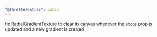 ```yaml
---
"@threlte/extras": patch
---
```


fix RadialGradientTexture to clear its canvas whenever the `stops` prop is updated and a new gradient is created
